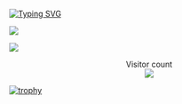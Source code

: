 [![Typing SVG](https://readme-typing-svg.herokuapp.com?font=Fira+Code&pause=1000&color=700EA4&center=true&width=435&lines=%D0%9A%D1%82%D0%BE+%D1%82%D1%83%D1%82%3F)](https://git.io/typing-svg)

![](https://media0.giphy.com/media/3otPorWLQJq5GmHRtu/giphy.gif)

<a href=#><img src="github-user-contribution.svg"></a>

<p align="center"> 
  Visitor count<br>
  <img src="https://profile-counter.glitch.me/Murkyshadow/count.svg" />
</p>


[![trophy](https://github-profile-trophy.vercel.app/?username=ryo-ma)](https://github.com/ryo-ma/github-profile-trophy)
